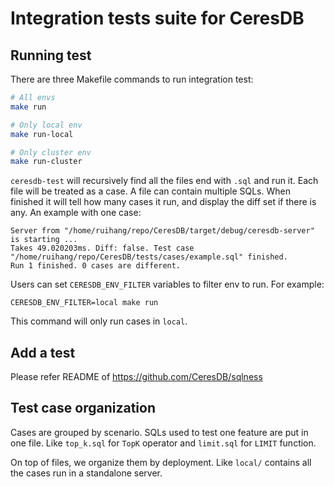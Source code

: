 # Integration tests suite for CeresDB

## Running test

There are three Makefile commands to run integration test:
```sh
# All envs
make run

# Only local env
make run-local

# Only cluster env
make run-cluster
```

`ceresdb-test` will recursively find all the files end with `.sql` and run it. Each file will be treated as a case. A file can contain multiple SQLs. When finished it will tell how many cases it run, and display the diff set if there is any. An example with one case:
```
Server from "/home/ruihang/repo/CeresDB/target/debug/ceresdb-server" is starting ...
Takes 49.020203ms. Diff: false. Test case "/home/ruihang/repo/CeresDB/tests/cases/example.sql" finished.
Run 1 finished. 0 cases are different.
```

Users can set `CERESDB_ENV_FILTER` variables to filter env to run. For example:
```
CERESDB_ENV_FILTER=local make run
```
This command will only run cases in `local`.

## Add a test

Please refer README of https://github.com/CeresDB/sqlness

## Test case organization

Cases are grouped by scenario. SQLs used to test one feature are put in one file. Like `top_k.sql` for `TopK` operator and `limit.sql` for `LIMIT` function.

On top of files, we organize them by deployment. Like `local/` contains all the cases run in a standalone server.
